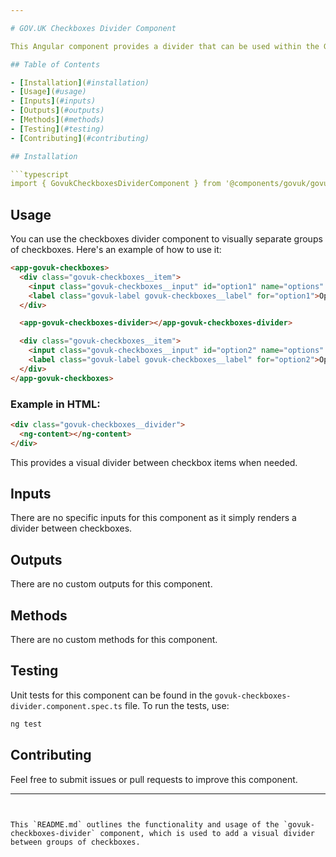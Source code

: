 ```yaml
---

# GOV.UK Checkboxes Divider Component

This Angular component provides a divider that can be used within the GOV.UK Checkboxes component to separate groups of checkboxes visually.

## Table of Contents

- [Installation](#installation)
- [Usage](#usage)
- [Inputs](#inputs)
- [Outputs](#outputs)
- [Methods](#methods)
- [Testing](#testing)
- [Contributing](#contributing)

## Installation

```typescript
import { GovukCheckboxesDividerComponent } from '@components/govuk/govuk-checkboxes-divider/govuk-checkboxes-divider.component';
```

## Usage

You can use the checkboxes divider component to visually separate groups of checkboxes. Here's an example of how to use it:

```html
<app-govuk-checkboxes>
  <div class="govuk-checkboxes__item">
    <input class="govuk-checkboxes__input" id="option1" name="options" type="checkbox" value="option1" />
    <label class="govuk-label govuk-checkboxes__label" for="option1">Option 1</label>
  </div>

  <app-govuk-checkboxes-divider></app-govuk-checkboxes-divider>

  <div class="govuk-checkboxes__item">
    <input class="govuk-checkboxes__input" id="option2" name="options" type="checkbox" value="option2" />
    <label class="govuk-label govuk-checkboxes__label" for="option2">Option 2</label>
  </div>
</app-govuk-checkboxes>
```

### Example in HTML:

```html
<div class="govuk-checkboxes__divider">
  <ng-content></ng-content>
</div>
```

This provides a visual divider between checkbox items when needed.

## Inputs

There are no specific inputs for this component as it simply renders a divider between checkboxes.

## Outputs

There are no custom outputs for this component.

## Methods

There are no custom methods for this component.

## Testing

Unit tests for this component can be found in the `govuk-checkboxes-divider.component.spec.ts` file. To run the tests, use:

```bash
ng test
```

## Contributing

Feel free to submit issues or pull requests to improve this component.

---
```


This `README.md` outlines the functionality and usage of the `govuk-checkboxes-divider` component, which is used to add a visual divider between groups of checkboxes.
